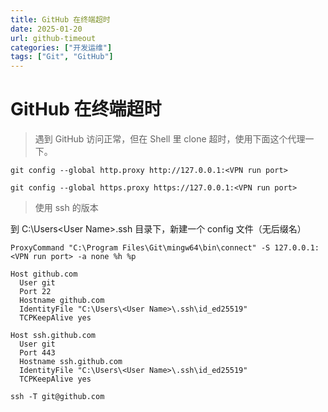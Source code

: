 ```yaml
---
title: GitHub 在终端超时
date: 2025-01-20
url: github-timeout
categories: ["开发运维"]
tags: ["Git", "GitHub"]
---
```


<!--more-->

# GitHub 在终端超时

> 遇到 GitHub 访问正常，但在 Shell 里 clone 超时，使用下面这个代理一下。

```
git config --global http.proxy http://127.0.0.1:<VPN run port>
```

```
git config --global https.proxy https://127.0.0.1:<VPN run port>
```

> 使用 ssh 的版本

到 C:\Users\<User Name>\.ssh 目录下，新建一个 config 文件（无后缀名）

```
ProxyCommand "C:\Program Files\Git\mingw64\bin\connect" -S 127.0.0.1:<VPN run port> -a none %h %p

Host github.com
  User git
  Port 22
  Hostname github.com
  IdentityFile "C:\Users\<User Name>\.ssh\id_ed25519"
  TCPKeepAlive yes

Host ssh.github.com
  User git
  Port 443
  Hostname ssh.github.com
  IdentityFile "C:\Users\<User Name>\.ssh\id_ed25519"
  TCPKeepAlive yes
```

```
ssh -T git@github.com
```
